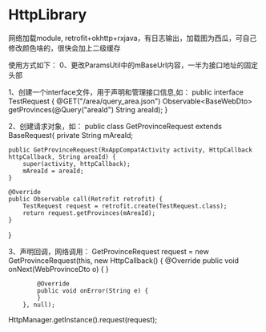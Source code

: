 # HttpLibrary
网络加载module, retrofit+okhttp+rxjava，有日志输出，加载图为西瓜，可自己修改颜色啥的，很快会加上二级缓存

使用方式如下：
0、更改ParamsUtil中的mBaseUrl内容，一半为接口地址的固定头部

1、创建一个interface文件，用于声明和管理接口信息,如：
public interface TestRequest {
    @GET("/area/query_area.json")
    Observable<BaseWebDto<WebProvinceDto>> getProvinces(@Query("areaId") String areaId);
}

2、创建请求对象，如：
public class GetProvinceRequest extends BaseRequest<WebProvinceDto>{
    private String mAreaId;

    public GetProvinceRequest(RxAppCompatActivity activity, HttpCallback httpCallback, String areaId) {
        super(activity, httpCallback);
        mAreaId = areaId;
    }

    @Override
    public Observable call(Retrofit retrofit) {
        TestRequest request = retrofit.create(TestRequest.class);
        return request.getProvinces(mAreaId);
    }
}

3、声明回调，网络调用：
 GetProvinceRequest request = new GetProvinceRequest(this, new HttpCallback<WebProvinceDto>() {
            @Override
            public void onNext(WebProvinceDto o) {
            }

            @Override
            public void onError(String e) {
            }
        }, null);
  HttpManager.getInstance().request(request);
